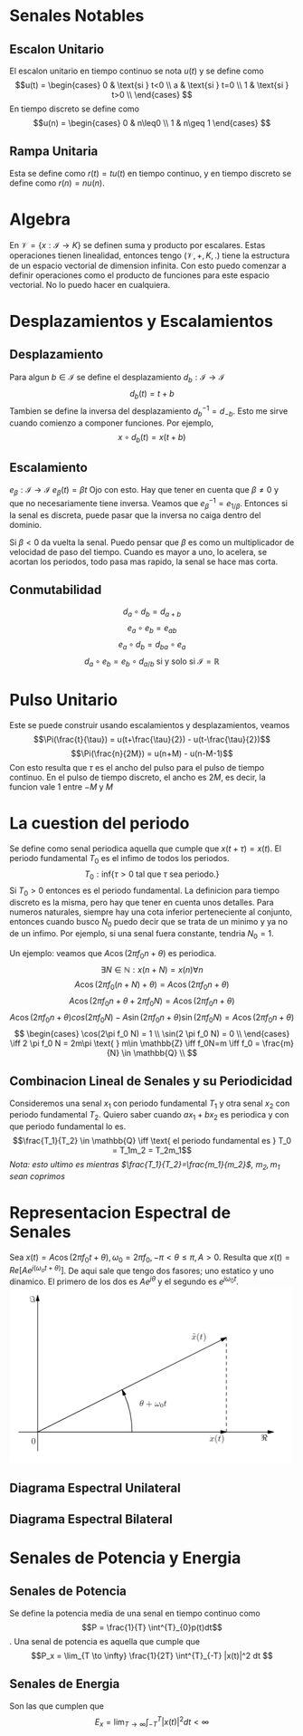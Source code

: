# Senales Notables
## Escalon Unitario
El escalon unitario en tiempo continuo se nota $u(t)$ y se define como
$$u(t) =
 \begin{cases} 
      0 & \text{si } t<0 \\
      a & \text{si } t=0 \\
      1 & \text{si } t>0 \\
   \end{cases}
 $$
En tiempo discreto se define como
$$u(n) = \begin{cases} 
      0 & n\leq0 \\
      1 & n\geq 1 
   \end{cases}
$$
## Rampa Unitaria
Esta se define como $r(t)=tu(t)$ en tiempo continuo, y en tiempo discreto se define como $r(n)=nu(n)$.

# Algebra
En $\mathcal{V} = \{x:\mathcal{I} \to K\}$ se definen suma y producto por escalares. Estas operaciones tienen linealidad, entonces tengo $(\mathcal{V}, +, K, .)$ tiene la estructura de un espacio vectorial de dimension infinita. Con esto puedo comenzar a definir operaciones como el producto de funciones para este espacio vectorial. No lo puedo hacer en cualquiera.

# Desplazamientos y Escalamientos
## Desplazamiento
Para algun $b \in \mathcal{I}$ se define el desplazamiento $d_b: \mathcal{I} \to \mathcal{I}$
$$d_b(t) = t+b$$
Tambien se define la inversa del desplazamiento $d_b^{-1} = d_{-b}$.
Esto me sirve cuando comienzo a componer funciones. Por ejemplo,
$$x \circ d_b(t) = x(t+b) $$
## Escalamiento
$e_{\beta}: \mathcal{I} \to \mathcal{I}$   $e_{\beta}(t)=\beta t$ Ojo con esto. Hay que tener en cuenta que $\beta \neq 0$ y que no necesariamente tiene inversa. Veamos que $e_{\beta}^{-1} = e_{1/\beta}$. Entonces si la senal es discreta, puede pasar que la inversa no caiga dentro del dominio.

Si $\beta < 0$ da vuelta la senal. Puedo pensar que $\beta$ es como un multiplicador de velocidad de paso del tiempo. Cuando es mayor a uno, lo acelera, se acortan los periodos, todo pasa mas rapido, la senal se hace mas corta.

## Conmutabilidad
$$d_a \circ d_b = d_{a+b} $$
$$e_a \circ e_b = e_{ab}$$
$$e_a \circ d_b = d_{ba} \circ e_a$$
$$d_a \circ e_b = e_b \circ d_{a/b}  \text{ si y solo si } \mathcal{I}=\mathbb{R}$$
# Pulso Unitario
Este se puede construir usando escalamientos y desplazamientos, veamos $$\Pi(\frac{t}{\tau}) = u(t+\frac{\tau}{2}) - u(t-\frac{\tau}{2})$$
$$\Pi(\frac{n}{2M}) = u(n+M) - u(n-M-1)$$
Con esto resulta que $\tau$ es el ancho del pulso para el pulso de tiempo continuo. En el pulso de tiempo discreto, el ancho es $2M$, es decir, la funcion vale 1 entre $-M$ y $M$

# La cuestion del periodo
Se define como senal periodica aquella que cumple que $x(t+\tau) = x(t)$. El periodo fundamental $T_0$ es el infimo de todos los periodos. $$T_0: \text{inf}\{\tau > 0 \text{ tal que } \tau \text{ sea periodo.}\}$$
Si $T_0 > 0$ entonces es el periodo fundamental. La definicion para tiempo discreto es la misma, pero hay que tener en cuenta unos detalles. Para numeros naturales, siempre hay una cota inferior perteneciente al conjunto, entonces cuando busco $N_0$ puedo decir que se trata de un minimo y ya no de un infimo. Por ejemplo, si una senal fuera constante, tendria $N_0 = 1$.

Un ejemplo: veamos que $A\cos(2\pi f_0n+\theta)$ es periodica.
$$ \exists N \in \mathbb{N}: x(n+N)=x(n) \forall n$$
$$ A\cos(2\pi f_0(n+N) + \theta) = A\cos(2\pi f_0 n + \theta) $$
$$ A\cos(2\pi f_0 n + \theta + 2 \pi f_0 N) = A\cos(2\pi f_0 n + \theta) $$
$$ A\cos(2\pi f_0 n + \theta)cos(2\pi f_0 N) - A\sin(2\pi f_0 n + \theta)\sin(2\pi f_0 N) = A\cos(2\pi f_0n+\theta) $$
$$ \begin{cases}
\cos(2\pi f_0 N) = 1 \\
\sin(2 \pi f_0 N) = 0 \\
\end{cases} \iff 
2 \pi f_0 N = 2m\pi \text{  } m\in \mathbb{Z} \iff f_0N=m \iff f_0 = \frac{m}{N} \in \mathbb{Q} \\ $$

## Combinacion Lineal de Senales y su Periodicidad
Consideremos una senal $x_1$ con periodo fundamental $T_1$ y otra senal $x_2$ con periodo fundamental $T_2$. Quiero saber cuando $ax_1 + bx_2$ es periodica y con que periodo fundamental lo es.
$$\frac{T_1}{T_2} \in \mathbb{Q} \iff \text{ el periodo fundamental es } T_0 = T_1m_2 = T_2m_1$$
_Nota: esto ultimo es mientras $\frac{T_1}{T_2}=\frac{m_1}{m_2}$, $m_2, m_1$ sean coprimos_

# Representacion Espectral de Senales
Sea $x(t) = A\cos(2 \pi f_0 t + \theta), \omega_0 = 2 \pi f_0, -\pi < \theta \leq \pi, A>0$. Resulta que $x(t) = Re[Ae^{j(\omega_o t + \theta)}]$. De aqui sale que tengo dos fasores; uno estatico y uno dinamico.
El primero de los dos es $Ae^{j\theta}$ y el segundo es $e^{j\omega_0 t}$.
![](src/fasor-rotatorio.png)

## Diagrama Espectral Unilateral

## Diagrama Espectral Bilateral

# Senales de Potencia y Energia
## Senales de Potencia
Se define la potencia media de una senal en tiempo continuo como $$P = \frac{1}{T} \int^{T}_{0}p(t)dt$$. 
Una senal de potencia es aquella que cumple que $$P_x = \lim_{T \to \infty} \frac{1}{2T} \int^{T}_{-T} |x(t)|^2 dt $$

## Senales de Energia
Son las que cumplen que $$ E_x = \lim_{T \to \infty} \int^T_{-T} |x(t)|^2 dt < \infty$$
